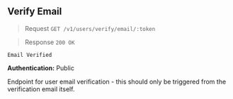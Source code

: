 ## Verify Email

> Request `GET /v1/users/verify/email/:token`

> Response `200 OK`

```plaintext
Email Verified
```

**Authentication:** Public

Endpoint for user email verification - this should only be triggered from the verification email itself.

